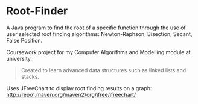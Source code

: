 # Root-Finder
A Java program to find the root of a specific function through the use of user selected root finding algorithms: Newton-Raphson, Bisection, Secant, False Position.

Coursework project for my Computer Algorithms and Modelling module at university.
> Created to learn advanced data structures such as linked lists and stacks.

Uses JFreeChart to display root finding results on a graph: http://repo1.maven.org/maven2/org/jfree/jfreechart/

